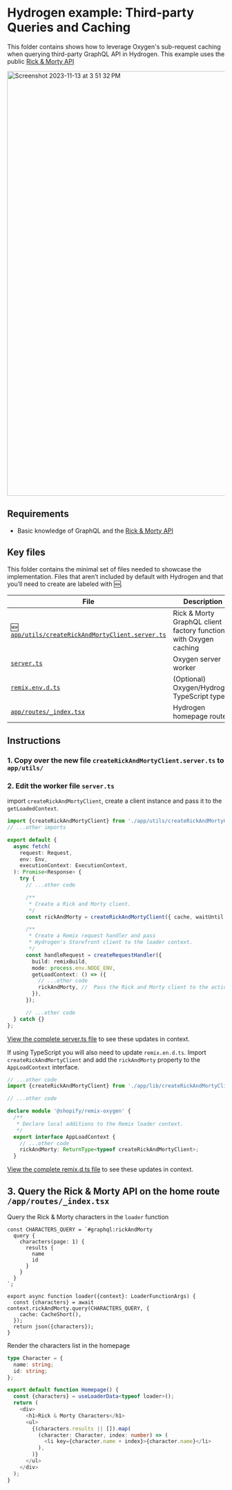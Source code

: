 # Hydrogen example: Third-party Queries and Caching

This folder contains shows how to leverage Oxygen's sub-request caching when querying
third-party GraphQL API in Hydrogen. This example uses the public [Rick & Morty API](https://rickandmortyapi.com/documentation/#graphql)

<img width="981" alt="Screenshot 2023-11-13 at 3 51 32 PM" src="https://github.com/juanpprieto/hydrogen-third-party-api/assets/12080141/fe648c70-a979-4862-a173-4c0244543dec">

## Requirements

- Basic knowledge of GraphQL and the [Rick & Morty API](https://rickandmortyapi.com/documentation/#graphql)

## Key files

This folder contains the minimal set of files needed to showcase the implementation.
Files that aren’t included by default with Hydrogen and that you’ll need to
create are labeled with 🆕.

| File                                                                                              | Description                                                      |
| ------------------------------------------------------------------------------------------------- | ---------------------------------------------------------------- |
| 🆕 [`app/utils/createRickAndMortyClient.server.ts`](app/utils/createRickAndMortyClient.server.ts) | Rick & Morty GraphQL client factory function with Oxygen caching |
| [`server.ts`](server.ts)                                                                          | Oxygen server worker                                             |
| [`remix.env.d.ts`](remix.env.d.ts)                                                                | (Optional) Oxygen/Hydrogen TypeScript types                      |
| [`app/routes/_index.tsx`](app/routes/_index.tsx)                                                  | Hydrogen homepage route                                          |

## Instructions

### 1. Copy over the new file `createRickAndMortyClient.server.ts` to `app/utils/`

### 2. Edit the worker file `server.ts`

import `createRickAndMortyClient`, create a client instance and pass it to the `getLoadedContext`.

```ts
import {createRickAndMortyClient} from './app/utils/createRickAndMortyClient.server';
// ...other imports

export default {
  async fetch(
    request: Request,
    env: Env,
    executionContext: ExecutionContext,
  ): Promise<Response> {
    try {
      // ...other code

      /**
       * Create a Rick and Morty client.
       */
      const rickAndMorty = createRickAndMortyClient({ cache, waitUntil });

      /**
       * Create a Remix request handler and pass
       * Hydrogen's Storefront client to the loader context.
       */
      const handleRequest = createRequestHandler({
        build: remixBuild,
        mode: process.env.NODE_ENV,
        getLoadContext: () => ({
          // ...other code
          rickAndMorty, //  Pass the Rick and Morty client to the action and loader context.
        }),
      });

      // ...other code
  } catch {}
};
```

[View the complete server.ts file](app/server.ts) to see these updates in context.

If using TypeScript you will also need to update `remix.en.d.ts`. Import `createRickAndMortyClient`
and add the `rickAndMorty` property to the `AppLoadContext` interface.

```ts
// ...other code
import {createRickAndMortyClient} from './app/lib/createRickAndMortyClient.server';

// ...other code

declare module '@shopify/remix-oxygen' {
  /**
   * Declare local additions to the Remix loader context.
   */
  export interface AppLoadContext {
    // ...other code
    rickAndMorty: ReturnType<typeof createRickAndMortyClient>;
  }
```

[View the complete remix.d.ts file](remix.d.ts) to see these updates in context.

## 3. Query the Rick & Morty API on the home route `/app/routes/_index.tsx`

Query the Rick & Morty characters in the `loader` function

```tsx
const CHARACTERS_QUERY = `#graphql:rickAndMorty
  query {
    characters(page: 1) {
      results {
        name
        id
      }
    }
  }
`;

export async function loader({context}: LoaderFunctionArgs) {
  const {characters} = await context.rickAndMorty.query(CHARACTERS_QUERY, {
    cache: CacheShort(),
  });
  return json({characters});
}
```

Render the characters list in the homepage

```ts
type Character = {
  name: string;
  id: string;
};

export default function Homepage() {
  const {characters} = useLoaderData<typeof loader>();
  return (
    <div>
      <h1>Rick & Morty Characters</h1>
      <ul>
        {(characters.results || []).map(
          (character: Character, index: number) => (
            <li key={character.name + index}>{character.name}</li>
          ),
        )}
      </ul>
    </div>
  );
}
```

